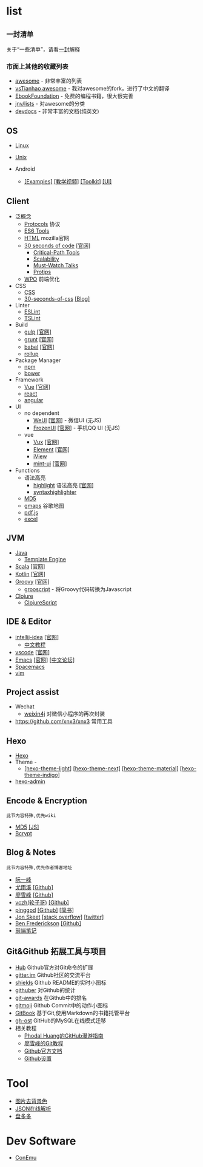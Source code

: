# list

`` 一封清单 ``
--
关于“一些清单”，请看[一封解释](https://github.com/da-shen/list/blob/master/contributing.md)


### 市面上其他的收藏列表
- [awesome](https://github.com/sindresorhus/awesome) - 非常丰富的列表
- [vsTianhao awesome](https://github.com/vsTianhao/awesome) - 我对awesome的fork，进行了中文的翻译
- [EbookFoundation](https://github.com/EbookFoundation/free-programming-books/blob/master/free-programming-books-zh.md) - 免费的编程书籍，很大很完善
- [jnv/lists](https://github.com/jnv/lists) - 对awesome的分类
- [devdocs](https://devdocs.io/) - 非常丰富的文档(纯英文)


## OS

- [Linux](https://github.com/torvalds/linux)
- [Unix](https://github.com/qrush/unix)

- Android
	- [[Examples]](https://github.com/hmkcode/Android)
	[[教学视频]](https://github.com/open-android/Android)
	[[Toolkit]](https://github.com/cSploit/android)
	[[UI]](https://github.com/wasabeef/awesome-android-ui)


## Client

- 泛概念
	- [Protocols](https://www.w3.org/Protocols/) 协议
	- [ES6 Tools](https://github.com/addyosmani/es6-tools)
	- [HTML](https://developer.mozilla.org/en-US/docs/Web/HTML) mozilla官网
	- [30 seconds of code](https://github.com/Chalarangelo/30-seconds-of-code) [[官网]](https://30secondsofcode.org/)
		- [Critical-Path Tools](https://github.com/addyosmani/critical-path-css-tools)
		- [Scalability](https://github.com/davidtheclark/scalable-css-reading-list)
		- [Must-Watch Talks](https://github.com/AllThingsSmitty/must-watch-css)
		- [Protips](https://github.com/AllThingsSmitty/css-protips)
	- [WPO](https://github.com/liangsenzhi/awesome-wpo-chinese) 前端优化
- CSS
	- [CSS](https://github.com/sotayamashita/awesome-css)
	- [30-seconds-of-css](https://github.com/atomiks/30-seconds-of-css) [[Blog]](https://atomiks.github.io/30-seconds-of-css/)
- Linter
	- [ESLint](http://eslint.cn/docs/rules/)
	- [TSLint](https://palantir.github.io/tslint/)
- Build
	- [gulp](https://github.com/gulpjs/gulp) [[官网]](https://www.gulpjs.com.cn/)
	- [grunt](https://github.com/gruntjs/grunt) [[官网]](https://www.gruntjs.net/)
	- [babel](https://github.com/babel/babel) [[官网]](https://www.babeljs.cn/)
	- [rollup](https://www.rollupjs.com/guide/zh)
- Package Manager
	- [npm](https://www.npmjs.com/)
	- [bower](https://bower.io/)
- Framework
	- [Vue](https://github.com/vuejs/vue) [[官网]](https://cn.vuejs.org/)
	- [react](https://react.docschina.org/)
	- [angular](https://www.angular.cn/api)
- UI
	- no dependent
		- [WeUI](https://github.com/Tencent/weui) [[官网]](https://weui.io/) - 微信UI (无JS)
		- [FrozenUI](https://github.com/frozenui/frozenui) [[官网]](https://frozenui.github.io/) - 手机QQ UI (无JS)
	- vue
		- [Vux](https://github.com/airyland/vux) [[官网]](https://doc.vux.li/)
		- [Element](https://github.com/ElemeFE/element) [[官网]](http://element-cn.eleme.io/#/zh-CN)
		- [iView](https://www.iviewui.com/)
		- [mint-ui](https://github.com/ElemeFE/mint-ui) [[官网]](https://mint-ui.github.io/)
- Functions
	- 语法高亮
		- [highlight](https://github.com/highlightjs/highlight.js) 语法高亮 [[官网]](https://highlightjs.org)
		- [syntaxhighlighter](https://github.com/syntaxhighlighter/syntaxhighlighter)
	- [MD5](https://github.com/blueimp/JavaScript-MD5)
	- [gmaps](https://github.com/hpneo/gmaps) 谷歌地图
	- [pdf.js](https://github.com/mozilla/pdf.js)
	- [excel](https://github.com/guyonroche/exceljs)

## JVM

- [Java](https://github.com/vsTianhao/awesome/blob/master/awesome-java-cn.md)
	- [Template Engine](https://github.com/vsTianhao/awesome/blob/master/java-template.md)
- [Scala](https://github.com/lauris/awesome-scala) [[官网]](https://www.scala-lang.org/)
- [Kotlin](https://github.com/JetBrains/kotlin) [[官网]](http://kotlinlang.org/)
- [Groovy](https://github.com/kdabir/awesome-groovy) [[官网]](http://www.groovy-lang.org/)
	- [grooscript](https://github.com/chiquitinxx/grooscript) - 将Groovy代码转换为Javascript
- [Clojure](https://github.com/razum2um/awesome-clojure)
	- [ClojureScript](https://github.com/hantuzun/awesome-clojurescript)


## IDE & Editor

- [intellij-idea](https://github.com/JetBrains/intellij-community) [[官网]](http://www.jetbrains.com/idea/)
	- [中文教程](https://github.com/judasn/IntelliJ-IDEA-Tutorial)
- [vscode](https://github.com/Microsoft/vscode) [[官网]](https://code.visualstudio.com/)
- [Emacs](https://github.com/emacs-mirror/emacs) [[官网]](http://www.gnu.org/software/emacs/) [[中文论坛]](https://emacs-china.org/)
- [Spacemacs](https://github.com/syl20bnr/spacemacs)
- [vim](https://github.com/vim/vim)


## Project assist

- Wechat
	- [weixin4j](https://github.com/foxinmy/weixin4j) 对微信小程序的再次封装
- https://github.com/xnx3/xnx3 常用工具


## Hexo

- [Hexo](https://github.com/hexojs/hexo)
- Theme -
	- [[hexo-theme-light]](https://github.com/hexojs/hexo-theme-light)
	[[hexo-theme-next]](https://github.com/iissnan/hexo-theme-next)
	[[hexo-theme-material]](https://github.com/viosey/hexo-theme-material)
	[[hexo-theme-indigo]](https://github.com/yscoder/hexo-theme-indigo)
- [hexo-admin](https://github.com/jaredly/hexo-admin)

## Encode & Encryption
``此节内容特殊,优先wiki``

- [MD5](https://en.wikipedia.org/wiki/MD5) [[JS]](https://github.com/blueimp/JavaScript-MD5)
- [Bcrypt](https://en.wikipedia.org/wiki/Bcrypt)


## Blog & Notes
``此节内容特殊,优先作者博客地址``

- [阮一峰](http://www.ruanyifeng.com/blog/)
- [尤雨溪](http://caibaojian.com/evan-you) [[Github]](https://github.com/yyx990803)
- [廖雪峰](https://www.liaoxuefeng.com/) [[Github]](https://github.com/michaelliao)
- [vczh(轮子哥)](http://www.cppblog.com/vczh/category/6885.html) [[Github]](https://github.com/vczh)
- [pinggod](http://pinggod.com/) [[Github]](https://github.com/pinggod) [[简书]](https://www.jianshu.com/u/91e277b8ee0f)
- [Jon Skeet](https://codeblog.jonskeet.uk/) [[stack overflow]](https://stackoverflow.com/users/22656/jon-skeet) [[twitter]](https://twitter.com/jonskeet)
- [Ben Frederickson](http://www.benfrederickson.com/blog/) [[Github]](https://github.com/benfred) 
- [前端笔记](https://github.com/woai30231/webDevDetails)

## Git&Github 拓展工具与项目
- [Hub](https://github.com/github/hub) Github官方对Git命令的扩展
- [gitter.im](https://gitter.im/) Github社区的交流平台
- [shields](https://shields.io/) Github README的实时小图标
- [githuber](https://githuber.cn/) 对Github的统计
- [git-awards](http://git-awards.com/) 在Github中的排名
- [gitmoji](https://lyrieek.github.io/gitmoji) Github Commit中的动作小图标
- [GitBook](https://www.gitbook.com/) 基于Git,使用Markdown的书籍托管平台
- [gh-ost](https://github.com/github/gh-ost) GitHub的MySQL在线模式迁移
- 相关教程
	- [Phodal Huang的GitHub漫游指南](https://github.com/phodal/github)
	- [廖雪峰的Git教程](https://www.liaoxuefeng.com/wiki/0013739516305929606dd18361248578c67b8067c8c017b000)
	- [Github官方文档](https://help.github.com/)
	- [Github设置](https://help.github.com/articles/set-up-git/#platform-all)

# Tool
- [图片去背景色](http://www.aigei.com/bgremover/)
- [JSON在线解析](https://www.json.cn/)
- [盘多多](http://www.panduoduo.net/)

# Dev Software
- [ConEmu](https://conemu.github.io/)

